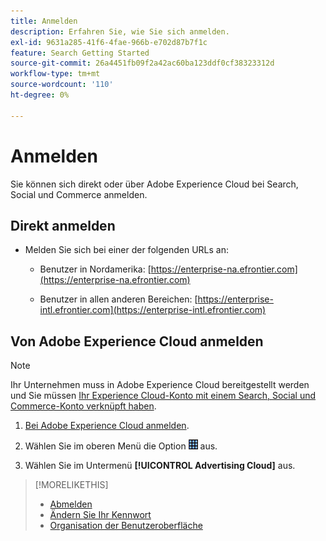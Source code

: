 ```yaml
---
title: Anmelden
description: Erfahren Sie, wie Sie sich anmelden.
exl-id: 9631a285-41f6-4fae-966b-e702d87b7f1c
feature: Search Getting Started
source-git-commit: 26a4451fb09f2a42ac60ba123ddf0cf38323312d
workflow-type: tm+mt
source-wordcount: '110'
ht-degree: 0%

---
```


# Anmelden

Sie können sich direkt oder über Adobe Experience Cloud bei Search, Social und Commerce anmelden.

## Direkt anmelden

* Melden Sie sich bei einer der folgenden URLs an:

   * Benutzer in Nordamerika: [https://enterprise-na.efrontier.com](https://enterprise-na.efrontier.com)

   * Benutzer in allen anderen Bereichen: [https://enterprise-intl.efrontier.com](https://enterprise-intl.efrontier.com)

## Von Adobe Experience Cloud anmelden

>[!NOTE]
>
>Ihr Unternehmen muss in Adobe Experience Cloud bereitgestellt werden und Sie müssen [Ihr Experience Cloud-Konto mit einem Search, Social und Commerce-Konto verknüpft haben](https://experiencecloud.adobe.com/resources/help/de_DE/mcloud/organizations.html).

1. [Bei Adobe Experience Cloud anmelden](https://experienceleague.adobe.com/docs/core-services/interface/experience-cloud.html?lang=de#signin).

1. Wählen Sie im oberen Menü die Option ![Lösungsauswahl](/help/search-social-commerce/assets/menu-icon.png "Lösungsauswahl") aus.

1. Wählen Sie im Untermenü **[!UICONTROL Advertising Cloud]** aus.

>[!MORELIKETHIS]
>
>* [Abmelden](sign-out.md)
>* [Ändern Sie Ihr Kennwort](/help/search-social-commerce/tools/password-change.md)
>* [Organisation der Benutzeroberfläche](user-interface.md)

